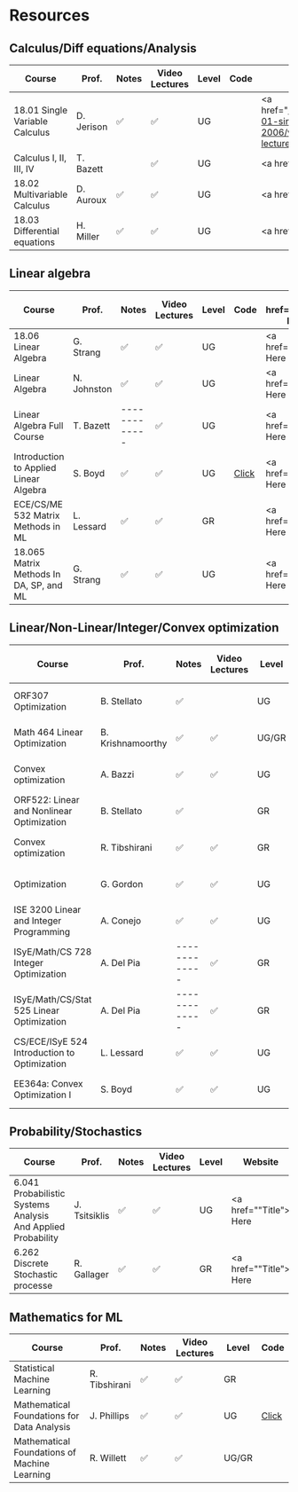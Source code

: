 # Resources

## Calculus/Diff equations/Analysis


| Course                                  | Prof.        |  Notes            | Video Lectures    |Level |Code  | Website|
| -------------                           | ------------ |-------------      | -------------     |------|------|------|
| 18.01 Single Variable Calculus          | D. Jerison   |:white_check_mark: | :white_check_mark:|UG    |      |<a href="https://ocw.mit.edu/courses/18-01-single-variable-calculus-fall-2006/video_galleries/video-lectures/"Title"> Here</a>|
| Calculus I, II, III, IV                 | T. Bazett    |                   | :white_check_mark:|UG    |      |<a href=""Title"> Here</a>|
| 18.02 Multivariable Calculus	          | D. Auroux    | :white_check_mark:| :white_check_mark:|UG    |      |<a href=""Title"> Here</a>|
| 18.03 Differential equations	          | H. Miller    |:white_check_mark: | :white_check_mark:|UG    |      |<a href=""Title"> Here</a>|


## Linear algebra

| Course                                  | Prof.        |  Notes            | Video Lectures   |Level |Code |<a href=""Title"> Here</a>|
| -------------                           | ------------ |-------------      |-------------     |------|-----|------|
| 18.06 Linear Algebra	                  | G. Strang    |:white_check_mark: |:white_check_mark:|UG    |     | <a href=""Title"> Here</a>|
| Linear Algebra		                      | N. Johnston  | :white_check_mark:|:white_check_mark:|UG    ||<a href=""Title"> Here</a>|
| Linear Algebra Full Course		          | T. Bazett    | -------------     |:white_check_mark:|UG    ||<a href=""Title"> Here</a>|
| Introduction to Applied Linear Algebra	| S. Boyd      | :white_check_mark:|:white_check_mark:|UG    |<a href="https://github.com/vbartle/VMLS-Companions" title="Title"> Click</a>|<a href=""Title"> Here</a>|
| ECE/CS/ME 532 Matrix Methods in ML			| L. Lessard   | :white_check_mark:|:white_check_mark:|GR    ||<a href=""Title"> Here</a>|
| 18.065 Matrix Methods In DA, SP, and ML	| G. Strang    | :white_check_mark:|:white_check_mark:|UG    ||<a href=""Title"> Here</a>|



## Linear/Non-Linear/Integer/Convex optimization



| Course                                      | Prof.            |  Notes            | Video Lectures   |Level |  Code  |<a href=""Title"> Here</a>|
| -------------                               | -------------    |-------------      | -------------    |------| ------ |------|
| ORF307 Optimization	                        | B. Stellato      |:white_check_mark: |                  |UG    |<a href="https://github.com/ORF307/companion" title="Title"> Click</a>|<a href=""Title"> Here</a>|
| Math 464 Linear Optimization	              | B. Krishnamoorthy| :white_check_mark:|:white_check_mark:|UG/GR |        |<a href=""Title"> Here</a>|
| Convex optimization		                      | A. Bazzi         | :white_check_mark:|:white_check_mark:|UG    |        |<a href=""Title"> Here</a>|
| ORF522: Linear and Nonlinear Optimization	  | B. Stellato      | :white_check_mark:|                  |GR    |<a href="https://github.com/ORF522/companion" title="Title"> Click</a>|<a href=""Title"> Here</a>|
| Convex optimization		                      | R. Tibshirani    |:white_check_mark: |:white_check_mark:|GR    |  |<a href=""Title"> Here</a>|
| Optimization		                            | G. Gordon        | :white_check_mark:|:white_check_mark:|UG    |  |<a href=""Title"> Here</a>|
| ISE 3200 Linear and Integer Programming	    | A. Conejo        | :white_check_mark:|:white_check_mark:|UG    |  |<a href=""Title"> Here</a>|
| ISyE/Math/CS 728 Integer Optimization	      | A. Del Pia       | -------------     |:white_check_mark:|GR    |  |<a href=""Title"> Here</a>|
| ISyE/Math/CS/Stat 525 Linear Optimization		| A. Del Pia       | -------------     |:white_check_mark:|GR    |  |<a href=""Title"> Here</a>|
| CS/ECE/ISyE 524 Introduction to Optimization| L. Lessard       | :white_check_mark:|:white_check_mark:|UG    |<a href="https://laurentlessard.com/teaching/524-intro-to-optimization/" title="Title"> Click</a>|<a href=""Title"> Here</a>|
| EE364a: Convex Optimization I	              | S. Boyd          |:white_check_mark: |:white_check_mark:|UG    |  |<a href=""Title"> Here</a>|



## Probability/Stochastics


| Course                                                      | Prof.        |  Notes           |Video Lectures    |Level | Website|
| -------------                                               | -------------|-------------     |------------      |------|------|
| 6.041 Probabilistic Systems Analysis And Applied Probability| J. Tsitsiklis|:white_check_mark:|:white_check_mark:|UG    |<a href=""Title"> Here</a>|
| 6.262 Discrete Stochastic processe	                        | R. Gallager  |:white_check_mark:|:white_check_mark:|GR    |<a href=""Title"> Here</a>|



## Mathematics for ML


| Course                                      | Prof.         |  Notes           |Video Lectures    |Level | Code  |
| -------------                               | ------------- |-------------     |-------------     |------|  ---- |
| Statistical Machine Learning	              | R. Tibshirani |:white_check_mark:|:white_check_mark:|GR    |       | <a href=""Title"> Here</a>|
| Mathematical Foundations for Data Analysis  | J. Phillips   |:white_check_mark:|:white_check_mark:|UG    | <a href="https://www.cs.utah.edu/~jeffp/teaching/FoDA.html" title="Title"> Click</a>| <a href=""Title"> Here</a>|
| Mathematical Foundations of Machine Learning| R. Willett    |:white_check_mark:|:white_check_mark:|UG/GR ||<a href=""Title"> Here</a>|

